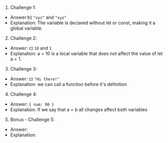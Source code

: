 1. Challenge 1:
  - Answer:b) `"xyz"` and `"xyz"`
  - Explanation: The variable is declared without let or const, making it a global variable.  


2. Challenge 2:
  - Answer: c) `10` and `1`
  - Explanation: a = 10 is a local variable that does not affect the value of let a = 1. 


3. Challenge 3:
  - Answer: c) `"Hi there!"`
  - Explanation: we can call a function before it's definition


4. Challenge 4:
  - Answer: `{ num: 90 }`
  - Explanation: If we say that a = b all changes affect both variables


5. Bonus - Challenge 5:
  - Answer:
  - Explanation:
